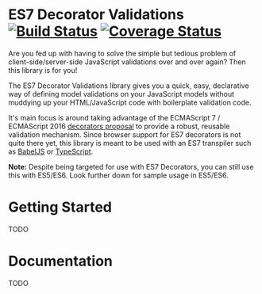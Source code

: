ES7 Decorator Validations [![Build Status](https://travis-ci.org/dflor003/decorator-validations.svg?branch=master)](https://travis-ci.org/dflor003/decorator-validations) [![Coverage Status](https://coveralls.io/repos/dflor003/decorator-validations/badge.svg?branch=master&service=github)](https://coveralls.io/github/dflor003/decorator-validations?branch=master)
=========

Are you fed up with having to solve the simple but tedious problem of client-side/server-side JavaScript validations over and over again? Then this library is for you!

The ES7 Decorator Validations library gives you a quick, easy, declarative way of defining model validations on your JavaScript models without muddying up your HTML/JavaScript code with boilerplate validation code. 

It's main focus is around taking advantage of the ECMAScript 7 / ECMAScript 2016 [decorators proposal](https://github.com/wycats/javascript-decorators) to provide a robust, reusable validation mechanism. Since browser support for ES7 decorators is not quite there yet, this library is meant to be used with an ES7 transpiler such as [BabelJS](https://babeljs.io/) or [TypeScript](http://www.typescriptlang.org/).

**Note:** Despite being targeted for use with ES7 Decorators, you can still use this with ES5/ES6. Look further down for sample usage in ES5/ES6.

# Getting Started

TODO

# Documentation

TODO

